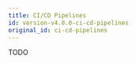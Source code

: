 ```yaml
---
title: CI/CD Pipelines
id: version-v4.0.0-ci-cd-pipelines
original_id: ci-cd-pipelines
---
```


TODO
